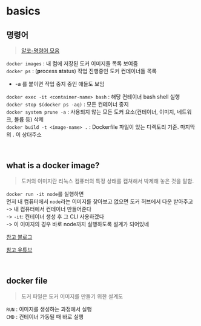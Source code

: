 # basics

## 명령어
> [얄코-명령어 모음](https://www.yalco.kr/36_docker/) <br>

`docker images` : 내 컴에 저장된 도커 이미지들 목록 보여줌 <br>
`docker ps` : (**p**rocess **s**tatus) 작업 진행중인 도커 컨데이너들 목록 <br>
  - -a 를 붙이면 작업 중지 중인 애들도 보임 <br>

`docker exec -it <container-name> bash` : 해당 컨테이너 bash shell 실행 <br>
`docker stop $(docker ps -aq)` : 모든 컨테이너 중지 <br>
`docker system prune -a` : 사용되지 않는 모든 도커 요소(컨테이너, 이미지, 네트워크, 볼륨 등) 삭제 <br> 
`docker build -t <image-name> .` : Dockerfile 파일이 있는 디렉토리 기준.  마지막의 . 이 상대주소

<br>

## what is a docker image?
> 도커의 이미지란 리눅스 컴퓨터의 특정 상태를 캡쳐해서 박제해 놓은 것을 말함.

`docker run -it node`를 실행하면 <br>
먼저 내 컴퓨터에서 `node`라는 이미지를 찾아보고 없으면 도커 허브에서 다운 받아주고 <br>
-> 내 컴퓨터에서 컨테이너 만들어준다 <br>
-> `-it`: 컨테이너 생성 후 그 CLI 사용하겠다 <br>
-> 이 이미지의 경우 바로 node까지 실행하도록 설계가 되어있네

[참고 블로그](https://www.44bits.io/ko/post/why-should-i-use-docker-container#%EC%84%9C%EB%B2%84%EB%A5%BC-%EC%BD%94%EB%93%9C%EB%A1%9C-%EA%B5%AC%EC%84%B1%ED%95%98%EA%B3%A0-%EA%B4%80%EB%A6%AC%ED%95%98%EB%8A%94-%EB%8B%A4%EC%96%91%ED%95%9C-%EB%B0%A9%EB%B2%95)


[참고 유튜브](https://www.youtube.com/watch?v=hWPv9LMlme8&t=8s)

<br>

## docker file
> 도커 파일은 도커 이미지를 만들기 위한 설계도

`RUN` : 이미지를 생성하는 과정에서 실행 <br>
`CMD` : 컨테이너 가동될 때 바로 실행 <br>
